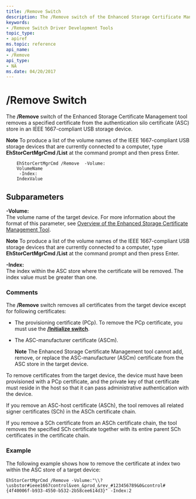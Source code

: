 ```yaml
---
title: /Remove Switch
description: The /Remove switch of the Enhanced Storage Certificate Management tool removes a specified certificate from the authentication silo certificate (ASC) store in an IEEE 1667-compliant USB storage device.Note  To produce a list of the volume names of the IEEE 1667-compliant USB storage devices that are currently connected to a computer, type EhStorCertMgrCmd /List at the command prompt and then press Enter.
keywords:
- /Remove Switch Driver Development Tools
topic_type:
- apiref
ms.topic: reference
api_name:
- /Remove
api_type:
- NA
ms.date: 04/20/2017
---
```


# /Remove Switch


The **/Remove** switch of the Enhanced Storage Certificate Management tool removes a specified certificate from the authentication silo certificate (ASC) store in an IEEE 1667-compliant USB storage device.

**Note**  To produce a list of the volume names of the IEEE 1667-compliant USB storage devices that are currently connected to a computer, type **EhStorCertMgrCmd /List** at the command prompt and then press Enter.



```
    EhStorCertMgrCmd /Remove  -Volume:
    VolumeName
     -Index:
    IndexValue
```

## <span id="Subparameters"></span><span id="subparameters"></span><span id="SUBPARAMETERS"></span>Subparameters


<span id="_______-Volume_______"></span><span id="_______-volume_______"></span><span id="_______-VOLUME_______"></span> **-Volume:**   
The volume name of the target device. For more information about the format of this parameter, see [Overview of the Enhanced Storage Certificate Management Tool](overview-of-the-enhanced-storage-certificate-management-tool.md).

**Note**  To produce a list of the volume names of the IEEE 1667-compliant USB storage devices that are currently connected to a computer, type **EhStorCertMgrCmd /List** at the command prompt and then press Enter.



<span id="_______-Index_______"></span><span id="_______-index_______"></span><span id="_______-INDEX_______"></span> **-Index:**   
The index within the ASC store where the certificate will be removed. The index value must be greater than one.

### <span id="comments"></span><span id="COMMENTS"></span>Comments

The **/Remove** switch removes all certificates from the target device except for following certificates:

-   The provisioning certificate (PCp). To remove the PCp certificate, you must use the [**/Initialize switch**](-initialize-switch.md).

-   The ASC-manufacturer certificate (ASCm).

    **Note**   The Enhanced Storage Certificate Management tool cannot add, remove, or replace the ASC-manufacturer (ASCm) certificate from the ASC store in the target device.



To remove certificates from the target device, the device must have been provisioned with a PCp certificate, and the private key of that certificate must reside in the host so that it can pass administrative authentication with the device.

If you remove an ASC-host certificate (ASCh), the tool removes all related signer certificates (SCh) in the ASCh certificate chain.

If you remove a SCh certificate from an ASCh certificate chain, the tool removes the specified SCh certificate together with its entire parent SCh certificates in the certificate chain.

### <span id="example"></span><span id="EXAMPLE"></span>Example

The following example shows how to remove the certificate at index two within the ASC store of a target device:

```
EhStorCertMgrCmd /Remove -Volume:"\\?\usbstor#ieee1667control&ven_&prod_&rev_#123456789&0&control#{4f40006f-b933-4550-b532-2b58cee614d3}" -Index:2
```









